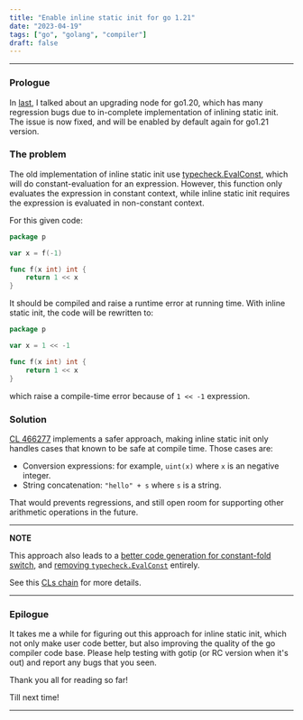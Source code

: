 ```yaml
---
title: "Enable inline static init for go 1.21"
date: "2023-04-19"
tags: ["go", "golang", "compiler"]
draft: false
---
```


---

### Prologue

In [last](/post/inlstaticinit), I talked about an upgrading node for go1.20, which has many regression bugs due to in-complete
implementation of inlining static init. The issue is now fixed, and will be enabled by default again for go1.21 version.

### The problem

The old implementation of inline static init use [typecheck.EvalConst][typecheck_evalconst_link], which will do constant-evaluation
for an expression. However, this function only evaluates the expression in constant context, while inline static init requires the
expression is evaluated in non-constant context.

For this given code:

```go
package p

var x = f(-1)

func f(x int) int {
	return 1 << x
}
```

It should be compiled and raise a runtime error at running time. With inline static init, the code will be rewritten to:

```go
package p

var x = 1 << -1

func f(x int) int {
	return 1 << x
}
```

which raise a compile-time error because of `1 << -1` expression.

### Solution

[CL 466277][cl_466277_link] implements a safer approach, making inline static init only handles cases that known to be safe at compile time.
Those cases are:

 - Conversion expressions: for example, `uint(x)` where `x` is an negative integer.
 - String concatenation: `"hello" + s` where `s` is a string.

That would prevents regressions, and still open room for supporting other arithmetic operations in the future.

---
**NOTE**

This approach also leads to a [better code generation for constant-fold switch][cl_484316_link], and [removing `typecheck.EvalConst`][cl_469595_link] entirely.

See this [CLs chain][cl_467016_link] for more details.

---

### Epilogue

It takes me a while for figuring out this approach for inline static init, which not only make user code better, but also improving the quality
of the go compiler code base. Please help testing with gotip (or RC version when it's out) and report any bugs that you seen.

Thank you all for reading so far!

Till next time!

---

[typecheck_evalconst_link]: https://cs.opensource.google/go/go/+/release-branch.go1.20:src/cmd/compile/internal/typecheck/const.go;l=355
[cl_466277_link]: https://go-review.googlesource.com/c/go/+/466277
[cl_467016_link]: https://go-review.googlesource.com/c/go/+/467016
[cl_484316_link]: https://go-review.googlesource.com/c/go/+/484316
[cl_469595_link]: https://go-review.googlesource.com/c/go/+/469595
